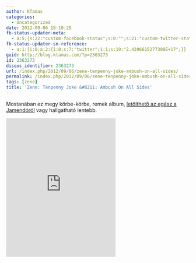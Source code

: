 ```yaml
---
author: KTamas
categories:
  - Uncategorized
date: 2012-09-06 18:10:29
fb-status-updater-meta:
  - a:5:{s:22:"custom-facebook-status";s:0:"";s:21:"custom-twitter-status";s:0:"";s:7:"fb-push";s:1:"1";s:7:"tw-push";s:1:"1";s:4:"push";s:1:"1";}
fb-status-updater-sn-reference:
  - a:1:{i:0;a:2:{i:0;s:7:"twitter";i:1;s:19:"2.4396615277308E+17";}}
guid: http://blog.ktamas.com/?p=2363273
id: 2363273
disqus_identifier: 2363273
url: /index.php/2012/09/06/zene-tenpenny-joke-ambush-on-all-sides/
permalink: /index.php/2012/09/06/zene-tenpenny-joke-ambush-on-all-sides/
tags: [zene]
title: 'Zene: Tenpenny Joke &#8211; Ambush On All Sides'
---
```


Mostanában ez megy körbe-körbe, remek album, [letölthető az egész a Jamendóról](http://www.jamendo.com/en/list/a48486/ambush-on-all-sides) vagy hallgatható lentebb.

<iframe src="https://open.spotify.com/embed/album/1Cf0yqFYeJuLozmo3AOrAg" width="300" height="380" frameborder="0" allowtransparency="true" allow="encrypted-media"></iframe>
